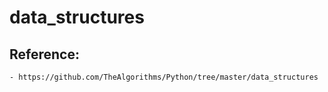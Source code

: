 # data_structures


## Reference:
    - https://github.com/TheAlgorithms/Python/tree/master/data_structures